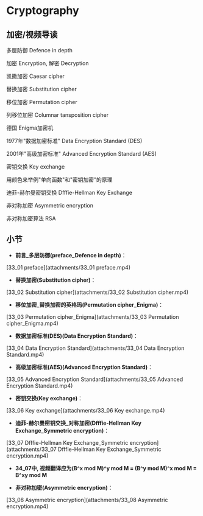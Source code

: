 Cryptography
========================
## 加密/视频导读

多层防御 Defence in depth

加密 Encryption, 解密 Decryption

凯撒加密 Caesar cipher

替换加密 Substitution cipher

移位加密 Permutation cipher

列移位加密 Columnar tansposition cipher

德国 Enigma加密机

1977年"数据加密标准" Data Encryption Standard (DES)

2001年"高级加密标准" Advanced Encryption Standard (AES)

密钥交换 Key exchange

用颜色来举例"单向函数"和"密钥加密"的原理

迪菲-赫尔曼密钥交换 Dfffie-Hellman Key Exchange

非对称加密 Asymmetric encryption

非对称加密算法 RSA

## 小节

* **前言_多层防御(preface_Defence in depth)**：

[33_01 preface](attachments/33_01 preface.mp4)

* **替换加密(Substitution cipher)**：

[33_02 Substitution cipher](attachments/33_02 Substitution cipher.mp4)

* **移位加密_替换加密的英格玛(Permutation cipher_Enigma)**：

[33_03 Permutation cipher_Enigma](attachments/33_03 Permutation cipher_Enigma.mp4)

* **数据加密标准(DES)(Data Encryption Standard)**：

[33_04 Data Encryption Standard](attachments/33_04 Data Encryption Standard.mp4)

* **高级加密标准(AES)(Advanced Encryption Standard)**：

[33_05 Advanced Encryption Standard](attachments/33_05 Advanced Encryption Standard.mp4)

* **密钥交换(Key exchange)**：

[33_06 Key exchange](attachments/33_06 Key exchange.mp4)

* **迪菲-赫尔曼密钥交换_对称加密(Dfffie-Hellman Key Exchange_Symmetric encryption)**：

[33_07 Dfffie-Hellman Key Exchange_Symmetric encryption](attachments/33_07 Dfffie-Hellman Key Exchange_Symmetric encryption.mp4)

* **34_07中, 视频翻译应为(B^x mod M)^y mod M = (B^y mod M)^x mod M = B^xy mod M**

* **非对称加密(Asymmetric encryption)**：

[33_08 Asymmetric encryption](attachments/33_08 Asymmetric encryption.mp4)